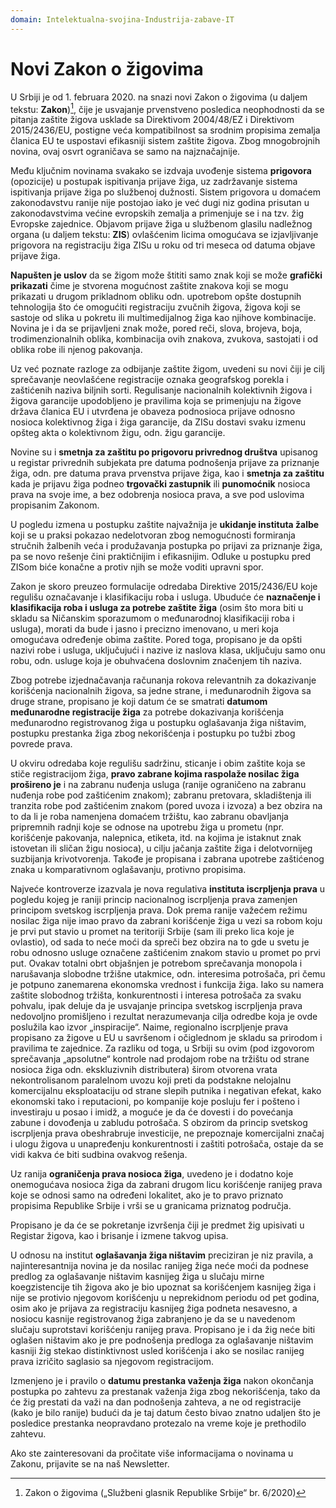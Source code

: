 ```yaml
---
domain: Intelektualna-svojina-Industrija-zabave-IT
---
```


# Novi Zakon o žigovima

U Srbiji je od 1. februara 2020. na snazi novi Zakon o žigovima (u daljem tekstu: **Zakon**)[^1], čije je usvajanje prvenstveno posledica neophodnosti da se pitanja zaštite žigova usklade sa Direktivom 2004/48/EZ i Direktivom 2015/2436/EU, postigne veća kompatibilnost sa srodnim propisima zemalja članica EU te uspostavi efikasniji sistem zaštite žigova. Zbog mnogobrojnih novina, ovaj osvrt ograničava se samo na najznačajnije.

Među ključnim novinama svakako se izdvaja uvođenje sistema **prigovora** (opozicije) u postupak ispitivanja prijave žiga, uz zadržavanje sistema ispitivanja prijave žiga po službenoj dužnosti. Sistem prigovora u domaćem zakonodavstvu ranije nije postojao iako je već dugi niz godina prisutan u zakonodavstvima većine evropskih zemalja a primenjuje se i na tzv. žig Evropske zajednice. Objavom prijave žiga u službenom glasilu nadležnog organa (u daljem tekstu: **ZIS**) ovlašćenim licima omogućava se izjavljivanje prigovora na registraciju žiga ZISu u roku od tri meseca od datuma objave prijave žiga.

**Napušten je uslov** da se žigom može štititi samo znak koji se može **grafički prikazati** čime je stvorena mogućnost zaštite znakova koji se mogu prikazati u drugom prikladnom obliku odn. upotrebom opšte dostupnih tehnologija što će omogućiti registraciju zvučnih žigova, žigova koji se sastoje od slika u pokretu ili multimedijalnog žiga kao njihove kombinacije. Novina je i da se prijavljeni znak može, pored reči, slova, brojeva, boja, trodimenzionalnih oblika, kombinacija ovih znakova, zvukova, sastojati i od oblika robe ili njenog pakovanja.

Uz već poznate razloge za odbijanje zaštite žigom, uvedeni su novi čiji je cilj sprečavanje neovlašćene registracije oznaka geografskog porekla i zaštićenih naziva biljnih sorti. Regulisanje nacionalnih kolektivnih žigova i žigova garancije upodobljeno je pravilima koja se primenjuju na žigove država članica EU i utvrđena je obaveza podnosioca prijave odnosno nosioca kolektivnog žiga i žiga garancije, da ZISu dostavi svaku izmenu opšteg akta o kolektivnom žigu, odn. žigu garancije.

Novine su i **smetnja za zaštitu po prigovoru privrednog društva** upisanog u registar privrednih subjekata pre datuma podnošenja prijave za priznanje žiga, odn. pre datuma prava prvenstva prijave žiga, kao i **smetnja za zaštitu** kada je prijavu žiga podneo **trgovački zastupnik** ili **punomoćnik** nosioca prava na svoje ime, a bez odobrenja nosioca prava, a sve pod uslovima propisanim Zakonom.

U pogledu izmena u postupku zaštite najvažnija je **ukidanje instituta žalbe** koji se u praksi pokazao nedelotvoran zbog nemogućnosti formiranja stručnih žalbenih veća i produžavanja postupka po prijavi za priznanje žiga, pa se novo rešenje čini praktičnijim i efikasnijim. Odluke u postupku pred ZISom biće konačne a protiv njih se može voditi upravni spor.

Zakon je skoro preuzeo formulacije odredaba Direktive 2015/2436/EU koje regulišu označavanje i klasifikaciju roba i usluga. Ubuduće će **naznačenje i klasifikacija roba i usluga za potrebe zaštite žiga** (osim što mora biti u skladu sa Ničanskim sporazumom o međunarodnoj klasifikaciji roba i usluga), morati da bude i jasno i precizno imenovano, u meri koja omogućava određenje obima zaštite. Pored toga, propisano je da opšti nazivi robe i usluga, uključujući i nazive iz naslova klasa, uključuju samo onu robu, odn. usluge koja je obuhvaćena doslovnim značenjem tih naziva.

Zbog potrebe izjednačavanja računanja rokova relevantnih za dokazivanje korišćenja nacionalnih žigova, sa jedne strane, i međunarodnih žigova sa druge strane, propisano je koji datum će se smatrati **datumom međunarodne registracije žiga** za potrebe dokazivanja korišćenja međunarodno registrovanog žiga u postupku oglašavanja žiga ništavim, postupku prestanka žiga zbog nekorišćenja i postupku po tužbi zbog povrede prava.

U okviru odredaba koje regulišu sadržinu, sticanje i obim zaštite koja se stiče registracijom žiga, **pravo zabrane kojima raspolaže nosilac žiga prošireno je** i na zabranu nuđenja usluga (ranije ograničeno na zabranu nuđenja robe pod zaštićenim znakom); zabranu pretovara, skladištenja ili tranzita robe pod zaštićenim znakom (pored uvoza i izvoza) a bez obzira na to da li je roba namenjena domaćem tržištu, kao zabranu obavljanja pripremnih radnji koje se odnose na upotrebu žiga u prometu (npr. korišćenje pakovanja, nalepnica, etiketa, itd. na kojima je istaknut znak istovetan ili sličan žigu nosioca), u cilju jačanja zaštite žiga i delotvornijeg suzbijanja krivotvorenja.
Takođe je propisana i zabrana upotrebe zaštićenog znaka u komparativnom oglašavanju, protivno propisima.

Najveće kontroverze izazvala je nova regulativa **instituta iscrpljenja prava** u pogledu kojeg je raniji princip nacionalnog iscrpljenja prava zamenjen principom svetskog iscrpljenja prava. Dok prema ranije važećem režimu nosilac žiga nije imao pravo da zabrani korišćenje žiga u vezi sa robom koju je prvi put stavio u promet na teritoriji Srbije (sam ili preko lica koje je ovlastio), od sada to neće moći da spreči bez obzira na to gde u svetu je robu odnosno usluge označene zaštićenim znakom stavio u promet po prvi put. Ovakav totalni obrt objašnjen je potrebom sprečavanja monopola i narušavanja slobodne tržišne utakmice, odn. interesima potrošača, pri čemu je potpuno zanemarena ekonomska vrednost i funkcija žiga. Iako su namera zaštite slobodnog tržišta, konkurentnosti i interesa potrošača za svaku pohvalu, ipak deluje da je usvajanje principa svetskog iscrpljenja prava nedovoljno promišljeno i rezultat nerazumevanja cilja odredbe koja je ovde poslužila kao izvor „inspiracije“. Naime, regionalno iscrpljenje prava propisano za žigove u EU u savršenom i očiglednom je skladu sa prirodom i pravilima te zajednice. Za razliku od toga, u Srbiji su ovim (pod izgovorom sprečavanja „apsolutne“ kontrole nad prodajom robe na tržištu od strane nosioca žiga odn. ekskluzivnih distributera) širom otvorena vrata nekontrolisanom paralelnom uvozu koji preti da podstakne nelojalnu komercijalnu eksploataciju od strane slepih putnika i negativan efekat, kako ekonomski tako i reputacioni, po kompanije koje posluju fer i pošteno i investiraju u posao i imidž, a moguće je da će dovesti i do povećanja zabune i dovođenja u zabludu potrošača. S obzirom da princip svetskog iscrpljenja prava obeshrabruje investicije, ne prepoznaje komercijalni značaj i ulogu žigova u unapređenju konkurentnosti i zaštiti potrošača, ostaje da se vidi kakva će biti sudbina ovakvog rešenja.

Uz ranija **ograničenja prava nosioca žiga**, uvedeno je i dodatno koje onemogućava nosioca žiga da zabrani drugom licu korišćenje ranijeg prava koje se odnosi samo na određeni lokalitet, ako je to pravo priznato propisima Republike Srbije i vrši se u granicama priznatog područja.

Propisano je da će se pokretanje izvršenja čiji je predmet žig upisivati u Registar žigova, kao i brisanje i izmene takvog upisa.

U odnosu na institut **oglašavanja žiga ništavim** preciziran je niz pravila, a najinteresantnija novina je da nosilac ranijeg žiga neće moći da podnese predlog za oglašavanje ništavim kasnijeg žiga u slučaju mirne koegzistencije tih žigova ako je bio upoznat sa korišćenjem kasnijeg žiga i nije se protivio njegovom korišćenju u neprekidnom periodu od pet godina, osim ako je prijava za registraciju kasnijeg žiga podneta nesavesno, a nosiocu kasnije registrovanog žiga zabranjeno je da se u navedenom slučaju suprotstavi korišćenju ranijeg prava. Propisano je i da žig neće biti oglašen ništavim ako je pre podnošenja predloga za oglašavanje ništavim kasniji žig stekao distinktivnost usled korišćenja i ako se nosilac ranijeg prava izričito saglasio sa njegovom registracijom.

Izmenjeno je i pravilo o **datumu prestanka važenja žiga** nakon okončanja postupka po zahtevu za prestanak važenja žiga zbog nekorišćenja, tako da će žig prestati da važi na dan podnošenja zahteva, a ne od registracije (kako je bilo ranije) budući da je taj datum često bivao znatno udaljen što je posledice prestanka neopravdano protezalo na vreme koje je prethodilo zahtevu.

Ako ste zainteresovani da pročitate više informacijama o novinama u Zakonu, prijavite se na naš Newsletter.

[^1]: Zakon o žigovima („Službeni glasnik Republike Srbije“ br. 6/2020)
